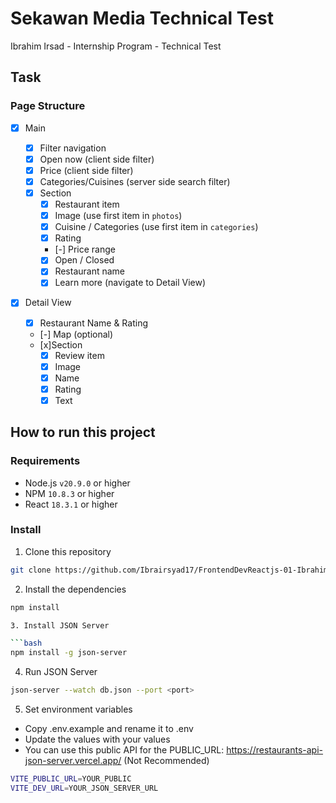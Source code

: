 # Sekawan Media Technical Test

Ibrahim Irsad - Internship Program - Technical Test

## Task

### Page Structure

- [x] Main

  - [x] Filter navigation
  - [x] Open now (client side filter)
  - [x] Price (client side filter)
  - [x] Categories/Cuisines (server side search filter)
  - [x] Section
    - [x] Restaurant item
    - [x] Image (use first item in `photos`)
    - [x] Cuisine / Categories (use first item in `categories`)
    - [x] Rating
    - [-] Price range
    - [x] Open / Closed
    - [x] Restaurant name
    - [x] Learn more (navigate to Detail View)

- [x] Detail View
  - [x] Restaurant Name & Rating
  - [-] Map (optional)
  - [x]Section
    - [x] Review item
    - [x] Image
    - [x] Name
    - [x] Rating
    - [x] Text

## How to run this project

### Requirements

- Node.js `v20.9.0` or higher
- NPM `10.8.3` or higher
- React `18.3.1` or higher

### Install

1. Clone this repository

```bash
git clone https://github.com/Ibrairsyad17/FrontendDevReactjs-01-Ibrahim-Irsad.git
```

2. Install the dependencies

````bash
npm install

3. Install JSON Server

```bash
npm install -g json-server
````

4. Run JSON Server

```bash
json-server --watch db.json --port <port>
```

5. Set environment variables

- Copy .env.example and rename it to .env
- Update the values with your values
- You can use this public API for the PUBLIC_URL: https://restaurants-api-json-server.vercel.app/ (Not Recommended)

```bash
VITE_PUBLIC_URL=YOUR_PUBLIC
VITE_DEV_URL=YOUR_JSON_SERVER_URL
```
